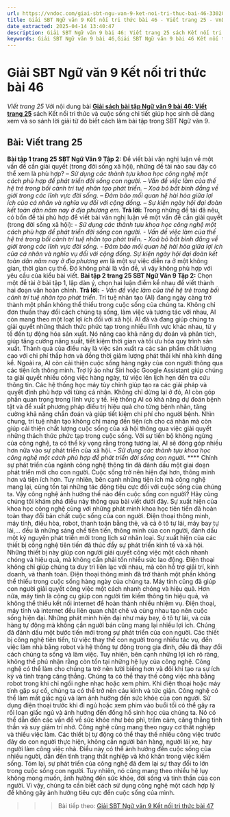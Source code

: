```yaml
---
url: https://vndoc.com/giai-sbt-ngu-van-9-ket-noi-tri-thuc-bai-46-330206
title: Giải SBT Ngữ văn 9 Kết nối tri thức bài 46 - Viết trang 25 - VnDoc.com
date_extracted: 2025-04-14 13:40:47
description: Giải SBT Ngữ văn 9 bài 46: Viết trang 25 sách Kết nối tri thức có đáp án chi tiết cho các bạn cùng tham khảo.
keywords: Giải SBT Ngữ văn 9 bài 46,Giải SBT Ngữ văn 9 bài 46 Kết nối tri thức,Giải sách bài tập Ngữ văn KNTT lớp 9,Ngữ văn lớp 9 Kết nối tri thức,giải bài tập ngữ văn lớp 9,bài Viết trang 25,giải SBT ngữ văn 9 KNTT trang 25
---
```


# Giải SBT Ngữ văn 9 Kết nối tri thức bài 46
 _Viết trang 25_
Với nội dung bài [**Giải sách bài tập Ngữ văn 9 bài 46: Viết trang 25**](<https://vndoc.com/giai-sbt-ngu-van-9-ket-noi-tri-thuc-bai-46-330206>) sách Kết nối tri thức và cuộc sống chi tiết giúp học sinh dễ dàng xem và so sánh lời giải từ đó biết cách làm bài tập trong SBT Ngữ văn 9.
## **Bài: Viết trang 25**
**Bài tập 1 trang 25 SBT Ngữ Văn 9 Tập 2:** Để viết bài văn nghị luận về một vấn đề cần giải quyết \(trong đời sống xã hội\), những đề tài nào sau đây có thể xem là phù hợp?
_– Sử dụng các thành tựu khoa học công nghệ một cách phù hợp để phát triển đời sống con người._
_– Vấn đề việc làm của thế hệ trẻ trong bối cảnh trí tuệ nhân tạo phát triển._
_– Xoá bỏ bất bình đẳng về giới trong các lĩnh vực đời sống._
_– Đảm bảo mối quan hệ hài hòa giữa lợi ích của cá nhân và nghĩa vụ đối với cộng đồng._
_– Sự kiện ngày hội đại đoàn kết toàn dân năm nay ở địa phương em._
**Trả lời:**
Trong những đề tài đã nêu, có bốn đề tài phù hợp để viết bài văn nghị luận về một vấn đề cần giải quyết \(trong đời sống xã hội\):
_\- Sử dụng các thành tựu khoa học công nghệ một cách phù hợp để phát triển đời sống con người._
_\- Vấn đề việc làm của thế hệ trẻ trong bối cảnh trí tuệ nhân tạo phát triển._
_\- Xoá bỏ bất bình đẳng về giới trong các lĩnh vực đời sống._
_\- Đảm bảo mối quan hệ hài hòa giữa lợi ích của cá nhân và nghĩa vụ đối với cộng đồng._
_Sự kiện ngày hội đại đoàn kết toàn dân năm nay ở địa phương em_ là một sự việc diễn ra ở một không gian, thời gian cụ thể. Đó không phải là vấn đề, vì vậy không phù hợp với yêu cầu của kiểu bài viết.
**Bài tập 2 trang 25 SBT Ngữ Văn 9 Tập 2:** Chọn một đề tài ở bài tập 1, lập dàn ý, chọn hai luận điểm kề nhau để viết thành hai đoạn văn hoàn chỉnh.
**Trả lời:**
_\- Vấn đề việc làm của thế hệ trẻ trong bối cảnh trí tuệ nhân tạo phát triển._
Trí tuệ nhân tạo \(AI\) đang ngày càng trở thành một phần không thể thiếu trong cuộc sống của chúng ta. Không chỉ đơn thuần thay đổi cách chúng ta sống, làm việc và tương tác với nhau, AI còn mang theo một loạt lợi ích đối với xã hội. AI đã và đang giúp chúng ta giải quyết những thách thức phức tạp trong nhiều lĩnh vực khác nhau, từ y tế đến tự động hóa sản xuất. Nó nâng cao khả năng dự đoán và phân tích, giúp tăng cường năng suất, tiết kiệm thời gian và tối ưu hóa quy trình sản xuất. Thành quả của điều này là việc sản xuất ra các sản phẩm chất lượng cao với chi phí thấp hơn và đồng thời giảm lượng phát thải khí nhà kính đáng kể. Ngoài ra, AI còn cải thiện cuộc sống hàng ngày của con người thông qua các tiện ích thông minh. Trợ lý ảo như Siri hoặc Google Assistant giúp chúng ta giải quyết nhiều công việc hàng ngày, từ việc lên lịch hẹn đến tra cứu thông tin. Các hệ thống học máy tùy chỉnh giúp tạo ra các giải pháp và quyết định phù hợp với từng cá nhân. Không chỉ dừng lại ở đó, AI còn góp phần quan trọng trong lĩnh vực y tế. Hệ thống AI có khả năng dự đoán bệnh tật và đề xuất phương pháp điều trị hiệu quả cho từng bệnh nhân, tăng cường khả năng chẩn đoán và giúp tiết kiệm chi phí cho người bệnh. Nhìn chung, trí tuệ nhân tạo không chỉ mang đến tiện ích cho cá nhân mà còn giúp cải thiện chất lượng cuộc sống của xã hội thông qua việc giải quyết những thách thức phức tạp trong cuộc sống. Với sự tiến bộ không ngừng của công nghệ, ta có thể kỳ vọng rằng trong tương lai, AI sẽ đóng góp nhiều hơn nữa vào sự phát triển của xã hội.
_\- Sử dụng các thành tựu khoa học công nghệ một cách phù hợp để phát triển đời sống con người._
**** Chính sự phát triển của ngành công nghệ thông tin đã đánh dấu một giai đoạn phát triển mới cho con người. Cuộc sống trở nên hiện đại hơn, thông minh hơn và tiện ích hơn. Tuy nhiên, bên cạnh những tiện ích mà công nghệ mang lại, cũng tồn tại những tác động tiêu cực đối với cuộc sống của chúng ta. Vậy công nghệ ảnh hưởng thế nào đến cuộc sống con người? Hãy cùng chúng tôi khám phá điều này thông qua bài viết dưới đây. Sự xuất hiện của khoa học công nghệ cùng với những phát minh khoa học tiên tiến đã hoàn toàn thay đổi bản chất cuộc sống của con người. Điện thoại thông minh, máy tính, điều hòa, robot, thanh toán bằng thẻ, và cả ô tô tự lái, máy bay tự lái,... đều là những sáng chế tiên tiến, thông minh của con người, đánh dấu một kỷ nguyên phát triển mới trong lịch sử nhân loại. Sự xuất hiện của các thiết bị công nghệ tiên tiến đã thúc đẩy sự phát triển kinh tế và xã hội. Những thiết bị này giúp con người giải quyết công việc một cách nhanh chóng và hiệu quả, mà không cần phải tốn nhiều sức lao động. Điện thoại không chỉ giúp chúng ta duy trì liên lạc với nhau, mà còn hỗ trợ giải trí, kinh doanh, và thanh toán. Điện thoại thông minh đã trở thành một phần không thể thiếu trong cuộc sống hàng ngày của chúng ta. Máy tính cũng đã giúp con người giải quyết công việc một cách nhanh chóng và hiệu quả. Hơn nữa, máy tính là công cụ giúp con người tìm kiếm thông tin hiệu quả, và không thể thiếu kết nối internet để hoàn thành nhiều nhiệm vụ. Điện thoại, máy tính và internet đều liên quan chặt chẽ và cùng nhau tạo nên cuộc sống hiện đại. Những phát minh hiện đại như máy bay, ô tô tự lái, và cửa hàng tự động mà không cần người bán cũng mang lại nhiều lợi ích. Chúng đã đánh dấu một bước tiến mới trong sự phát triển của con người. Các thiết bị công nghệ tiên tiến, từ việc thay thế con người trong nhiều tác vụ, đến việc làm nhà bằng robot và hệ thống tự động trong gia đình, đều đã thay đổi cách chúng ta sống và làm việc. Tuy nhiên, bên cạnh những lợi ích rõ ràng, không thể phủ nhận rằng còn tồn tại những hệ lụy của công nghệ. Công nghệ có thể làm cho chúng ta trở nên lười biếng hơn và đôi khi tạo ra sự ích kỷ và tình trạng căng thẳng. Chúng ta có thể thay thế công việc nhà bằng robot trong khi chỉ ngồi nghe nhạc hoặc xem phim. Khi điện thoại hoặc máy tính gặp sự cố, chúng ta có thể trở nên cáu kỉnh và tức giận. Công nghệ có thể làm mất giấc ngủ và làm ảnh hưởng đến sức khỏe của con người. Sử dụng điện thoại trước khi đi ngủ hoặc xem phim vào buổi tối có thể gây ra rối loạn giấc ngủ và ảnh hưởng đến đồng hồ sinh học của chúng ta. Nó có thể dẫn đến các vấn đề về sức khỏe như béo phì, trầm cảm, căng thẳng tinh thần và suy giảm trí nhớ. Công nghệ cũng mang theo nguy cơ thất nghiệp và thiếu việc làm. Các thiết bị tự động có thể thay thế nhiều công việc trước đây do con người thực hiện, không cần người bán hàng, người lái xe, hay người làm công việc nhà. Điều này có thể ảnh hưởng đến cuộc sống của nhiều người, dẫn đến tình trạng thất nghiệp và khó khăn trong việc kiếm sống. Tóm lại, sự phát triển của công nghệ đã đem lại sự thay đổi to lớn trong cuộc sống con người. Tuy nhiên, nó cũng mang theo nhiều hệ lụy không mong muốn, ảnh hưởng đến sức khỏe, đời sống và tinh thần của con người. Vì vậy, chúng ta cần biết cách sử dụng công nghệ một cách hợp lý để không gây ảnh hưởng tiêu cực đến cuộc sống của mình.
>>> Bài tiếp theo: [Giải SBT Ngữ văn 9 Kết nối tri thức bài 47](<https://vndoc.com/giai-sbt-ngu-van-9-ket-noi-tri-thuc-bai-47-330211>)
